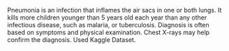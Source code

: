 Pneumonia is an infection that inflames the air sacs in one or both lungs. 
It kills more children younger than 5 years old each year than any other infectious disease, such as malaria, or tuberculosis. 
Diagnosis is often based on symptoms and physical examination. Chest X-rays may help confirm the diagnosis.
Used Kaggle Dataset.


